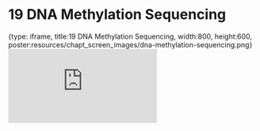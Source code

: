 # 19 DNA Methylation Sequencing
 
{type: iframe, title:19 DNA Methylation Sequencing, width:800, height:600, poster:resources/chapt_screen_images/dna-methylation-sequencing.png}
![](https://hutchdatascience.org/Choosing_Genomics_Tools/no_toc/dna-methylation-sequencing.html)
 

 
